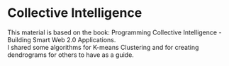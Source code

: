 # Collective Intelligence
This material is based on the book: Programming Collective Intelligence - Building Smart Web 2.0 Applications.  
I shared some algorithms for K-means Clustering and for creating dendrograms for others to have as a guide.
